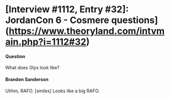 # [Interview #1112, Entry #32]: JordanCon 6 - Cosmere questions](https://www.theoryland.com/intvmain.php?i=1112#32)

#### Question

What does Glys look like?

#### Brandon Sanderson

Uhhm, RAFO. [smiles] Looks like a big RAFO.

